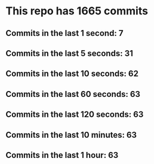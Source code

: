 # This repo has 1665 commits

## Commits in the last 1 second: 7
## Commits in the last 5 seconds: 31
## Commits in the last 10 seconds: 62
## Commits in the last 60 seconds: 63
## Commits in the last 120 seconds: 63
## Commits in the last 10 minutes: 63
## Commits in the last 1 hour: 63
